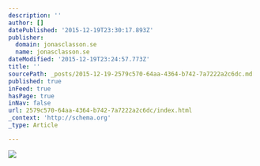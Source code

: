 ```yaml
---
description: ''
author: []
datePublished: '2015-12-19T23:30:17.893Z'
publisher:
  domain: jonasclasson.se
  name: jonasclasson.se
dateModified: '2015-12-19T23:24:57.773Z'
title: ''
sourcePath: _posts/2015-12-19-2579c570-64aa-4364-b742-7a7222a2c6dc.md
published: true
inFeed: true
hasPage: true
inNav: false
url: 2579c570-64aa-4364-b742-7a7222a2c6dc/index.html
_context: 'http://schema.org'
_type: Article

---
```

![](http://jonasclasson.se/wp-content/uploads/2015/05/181.jpg)